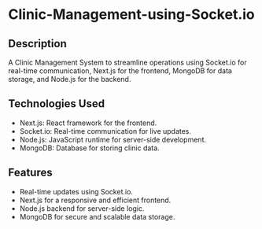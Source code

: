 # Clinic-Management-using-Socket.io

## Description

A Clinic Management System to streamline operations using Socket.io for real-time communication, Next.js for the frontend, MongoDB for data storage, and Node.js for the backend.

## Technologies Used

- Next.js: React framework for the frontend.
- Socket.io: Real-time communication for live updates.
- Node.js: JavaScript runtime for server-side development.
- MongoDB: Database for storing clinic data.

## Features

- Real-time updates using Socket.io.
- Next.js for a responsive and efficient frontend.
- Node.js backend for server-side logic.
- MongoDB for secure and scalable data storage.
